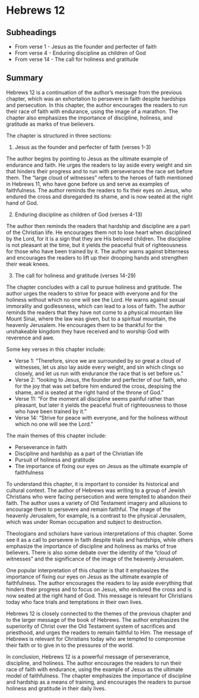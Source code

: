 # Hebrews 12

## Subheadings

* From verse 1 - Jesus as the founder and perfecter of faith
* From verse 4 - Enduring discipline as children of God
* From verse 14 - The call for holiness and gratitude

## Summary

Hebrews 12 is a continuation of the author’s message from the previous chapter, which was an exhortation to persevere in faith despite hardships and persecution. In this chapter, the author encourages the readers to run their race of faith with endurance, using the image of a marathon. The chapter also emphasizes the importance of discipline, holiness, and gratitude as marks of true believers.

The chapter is structured in three sections:

1. Jesus as the founder and perfecter of faith (verses 1-3)

The author begins by pointing to Jesus as the ultimate example of endurance and faith. He urges the readers to lay aside every weight and sin that hinders their progress and to run with perseverance the race set before them. The “large cloud of witnesses” refers to the heroes of faith mentioned in Hebrews 11, who have gone before us and serve as examples of faithfulness. The author reminds the readers to fix their eyes on Jesus, who endured the cross and disregarded its shame, and is now seated at the right hand of God.

2. Enduring discipline as children of God (verses 4-13)

The author then reminds the readers that hardship and discipline are a part of the Christian life. He encourages them not to lose heart when disciplined by the Lord, for it is a sign that they are His beloved children. The discipline is not pleasant at the time, but it yields the peaceful fruit of righteousness for those who have been trained by it. The author warns against bitterness and encourages the readers to lift up their drooping hands and strengthen their weak knees.

3. The call for holiness and gratitude (verses 14-29)

The chapter concludes with a call to pursue holiness and gratitude. The author urges the readers to strive for peace with everyone and for the holiness without which no one will see the Lord. He warns against sexual immorality and godlessness, which can lead to a loss of faith. The author reminds the readers that they have not come to a physical mountain like Mount Sinai, where the law was given, but to a spiritual mountain, the heavenly Jerusalem. He encourages them to be thankful for the unshakeable kingdom they have received and to worship God with reverence and awe.

Some key verses in this chapter include:

- Verse 1: “Therefore, since we are surrounded by so great a cloud of witnesses, let us also lay aside every weight, and sin which clings so closely, and let us run with endurance the race that is set before us.”
- Verse 2: “looking to Jesus, the founder and perfecter of our faith, who for the joy that was set before him endured the cross, despising the shame, and is seated at the right hand of the throne of God.”
- Verse 11: “For the moment all discipline seems painful rather than pleasant, but later it yields the peaceful fruit of righteousness to those who have been trained by it.”
- Verse 14: “Strive for peace with everyone, and for the holiness without which no one will see the Lord.”

The main themes of this chapter include:

- Perseverance in faith
- Discipline and hardship as a part of the Christian life
- Pursuit of holiness and gratitude
- The importance of fixing our eyes on Jesus as the ultimate example of faithfulness

To understand this chapter, it is important to consider its historical and cultural context. The author of Hebrews was writing to a group of Jewish Christians who were facing persecution and were tempted to abandon their faith. The author uses a variety of Old Testament imagery and allusions to encourage them to persevere and remain faithful. The image of the heavenly Jerusalem, for example, is a contrast to the physical Jerusalem, which was under Roman occupation and subject to destruction.

Theologians and scholars have various interpretations of this chapter. Some see it as a call to persevere in faith despite trials and hardships, while others emphasize the importance of discipline and holiness as marks of true believers. There is also some debate over the identity of the “cloud of witnesses” and the significance of the image of the heavenly Jerusalem.

One popular interpretation of this chapter is that it emphasizes the importance of fixing our eyes on Jesus as the ultimate example of faithfulness. The author encourages the readers to lay aside everything that hinders their progress and to focus on Jesus, who endured the cross and is now seated at the right hand of God. This message is relevant for Christians today who face trials and temptations in their own lives.

Hebrews 12 is closely connected to the themes of the previous chapter and to the larger message of the book of Hebrews. The author emphasizes the superiority of Christ over the Old Testament system of sacrifices and priesthood, and urges the readers to remain faithful to Him. The message of Hebrews is relevant for Christians today who are tempted to compromise their faith or to give in to the pressures of the world.

In conclusion, Hebrews 12 is a powerful message of perseverance, discipline, and holiness. The author encourages the readers to run their race of faith with endurance, using the example of Jesus as the ultimate model of faithfulness. The chapter emphasizes the importance of discipline and hardship as a means of training, and encourages the readers to pursue holiness and gratitude in their daily lives.